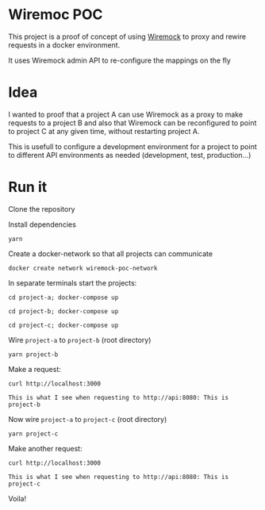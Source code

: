 # Wiremoc POC
This project is a proof of concept of using [Wiremock](http://wiremock.org/) to proxy and rewire requests in a docker environment.

It uses Wiremock admin API to re-configure the mappings on the fly

# Idea
I wanted to proof that a project A can use Wiremock as a proxy to make requests to a project B and also that Wiremock can be reconfigured to point to project C at any given time, without restarting project A.

This is usefull to configure a development environment for a project to point to different API environments as needed (development, test, production...)

# Run it
Clone the repository

Install dependencies
```
yarn
```

Create a docker-network so that all projects can communicate

```
docker create network wiremock-poc-network
```

In separate terminals start the projects:

```
cd project-a; docker-compose up
```

```
cd project-b; docker-compose up
```

```
cd project-c; docker-compose up
```

Wire `project-a` to `project-b` (root directory)
```
yarn project-b
```

Make a request:

```
curl http://localhost:3000

This is what I see when requesting to http://api:8080: This is project-b
```

Now wire `project-a` to `project-c` (root directory)
```
yarn project-c
```

Make another request:

```
curl http://localhost:3000

This is what I see when requesting to http://api:8080: This is project-c
```

Voila!